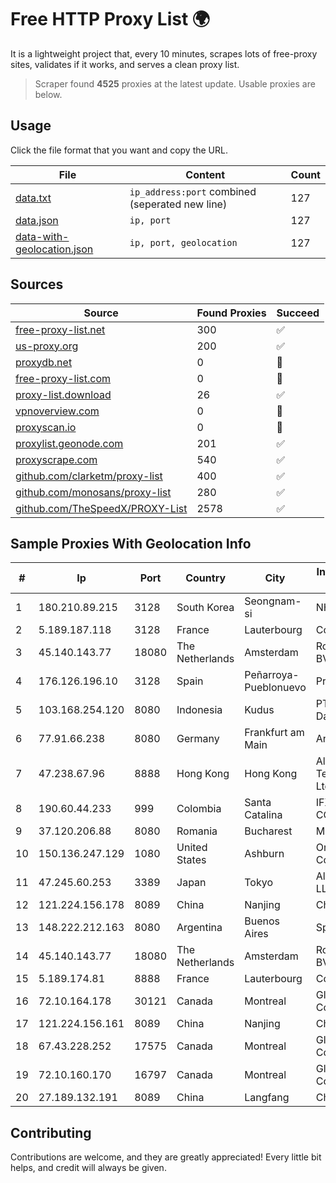 
# Free HTTP Proxy List 🌍

It is a lightweight project that, every 10 minutes, scrapes lots of free-proxy sites, validates if it works, and serves a clean proxy list.


> Scraper found **4525** proxies at the latest update. Usable proxies are below.

## Usage

Click the file format that you want and copy the URL.


|File|Content|Count|
|----|-------|-----|
|[data.txt](https://raw.githubusercontent.com/themiralay/Proxy-List-World/master/data.txt)|`ip_address:port` combined (seperated new line)|127|
|[data.json](https://raw.githubusercontent.com/themiralay/Proxy-List-World/master/data.json)|`ip, port`|127|
|[data-with-geolocation.json](https://raw.githubusercontent.com/themiralay/Proxy-List-World/master/data-with-geolocation.json)|`ip, port, geolocation`|127|

## Sources

|Source|Found Proxies|Succeed|
|------|-------------|-------|
|[free-proxy-list.net](https://free-proxy-list.net)|300|✅|
|[us-proxy.org](https://www.us-proxy.org)|200|✅|
|[proxydb.net](http://proxydb.net)|0|🚫|
|[free-proxy-list.com](https://free-proxy-list.com/?page=&port=&type%5B%5D=http&type%5B%5D=https&up_time=0&search=Search)|0|🚫|
|[proxy-list.download](https://www.proxy-list.download/HTTP)|26|✅|
|[vpnoverview.com](https://vpnoverview.com/privacy/anonymous-browsing/free-proxy-servers)|0|🚫|
|[proxyscan.io](https://www.proxyscan.io)|0|🚫|
|[proxylist.geonode.com](https://proxylist.geonode.com/api/proxy-list?limit=300&page=1&sort_by=lastChecked&sort_type=desc&protocols=http,https)|201|✅|
|[proxyscrape.com](https://api.proxyscrape.com/v2/?request=displayproxies&protocol=http&timeout=10000&country=all&ssl=all&anonymity=all)|540|✅|
|[github.com/clarketm/proxy-list](https://raw.githubusercontent.com/clarketm/proxy-list/master/proxy-list-raw.txt)|400|✅|
|[github.com/monosans/proxy-list](https://raw.githubusercontent.com/monosans/proxy-list/main/proxies/http.txt)|280|✅|
|[github.com/TheSpeedX/PROXY-List](https://raw.githubusercontent.com/TheSpeedX/PROXY-List/master/http.txt)|2578|✅|


## Sample Proxies With Geolocation Info

|#|Ip|Port|Country|City|Internet Service Provider|
|-|--|----|-------|----|-------------------------|
|1|180.210.89.215|3128|South Korea|Seongnam-si|NHNCLOUD|
|2|5.189.187.118|3128|France|Lauterbourg|Contabo GmbH|
|3|45.140.143.77|18080|The Netherlands|Amsterdam|RoyaleHosting BV|
|4|176.126.196.10|3128|Spain|Peñarroya-Pueblonuevo|Procono S.A.|
|5|103.168.254.120|8080|Indonesia|Kudus|PT Fahasa Tri Data|
|6|77.91.66.238|8080|Germany|Frankfurt am Main|Andrii Hrosh|
|7|47.238.67.96|8888|Hong Kong|Hong Kong|Alibaba (US) Technology Co., Ltd.|
|8|190.60.44.233|999|Colombia|Santa Catalina|IFX NETWORKS COLOMBIA|
|9|37.120.206.88|8080|Romania|Bucharest|M247 Europe|
|10|150.136.247.129|1080|United States|Ashburn|Oracle Corporation|
|11|47.245.60.253|3389|Japan|Tokyo|Alibaba Cloud LLC|
|12|121.224.156.178|8089|China|Nanjing|China Telecom|
|13|148.222.212.163|8080|Argentina|Buenos Aires|SpaceX Starlink|
|14|45.140.143.77|18080|The Netherlands|Amsterdam|RoyaleHosting BV|
|15|5.189.174.81|8888|France|Lauterbourg|Contabo GmbH|
|16|72.10.164.178|30121|Canada|Montreal|GloboTech Communications|
|17|121.224.156.161|8089|China|Nanjing|China Telecom|
|18|67.43.228.252|17575|Canada|Montreal|GloboTech Communications|
|19|72.10.160.170|16797|Canada|Montreal|GloboTech Communications|
|20|27.189.132.191|8089|China|Langfang|Chinanet|



## Contributing

Contributions are welcome, and they are greatly appreciated! Every
little bit helps, and credit will always be given.

